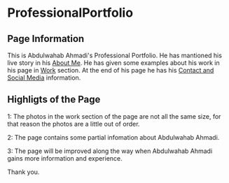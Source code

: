 # ProfessionalPortfolio

## Page Information

This is Abdulwahab Ahmadi's Professional Portfolio.
He has mantioned his live story in his [About Me](https://wahabahmadi.github.io/ProfessionalPortfolio/#about-me).
He has given some examples about his work in his page in [Work](https://wahabahmadi.github.io/ProfessionalPortfolio/#work) section. 
At the end of his page he has his [Contact and Social Media](https://wahabahmadi.github.io/ProfessionalPortfolio/#contact-me) information.


## Highligts of the Page

1: The photos in the work section of the page are not all the same size, for that reason the photos are a little out of order. 

2: The page contains some partial infomation about Abdulwahab Ahmadi.

3: The page will be improved along the way when Abdulwahab Ahmadi gains more information and experience.

Thank you.